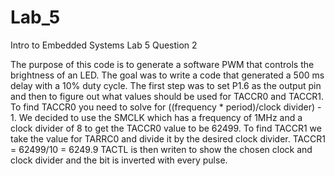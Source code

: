 # Lab_5
Intro to Embedded Systems Lab 5
Question 2

The purpose of this code is to generate a software PWM that controls the brightness of an LED. The goal was to write a code that generated a 500 ms delay with a 10% duty cycle. 
The first step was to set P1.6 as the output pin and then to figure out what values should be used for TACCR0 and TACCR1.
To find TACCR0 you need to solve for ((frequency * period)/clock divider) - 1. 
We decided to use the SMCLK which has a frequency of 1MHz and a clock divider of 8 to get the TACCR0 value to be 62499.
To find TACCR1 we take the value for TARRC0 and divide it by the desired clock divider. 
TACCR1 = 62499/10 = 6249.9
TACTL is then writen to show the chosen clock and clock divider and the bit is inverted with every pulse.
